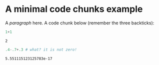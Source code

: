 # A minimal code chunks example

A _paragraph_ here. A code chunk below (remember the three backticks):

```python
1+1
```

```
2
```

```python
.4-.7+.3 # what? it is not zero!
```

```
5.551115123125783e-17
```
